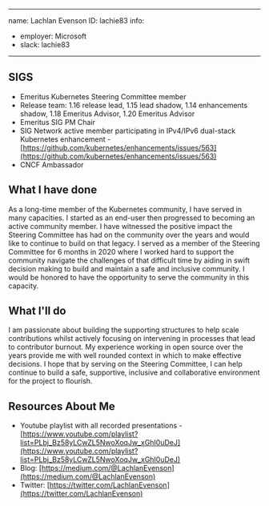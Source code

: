 -------------------------------------------------------------
name: Lachlan Evenson
ID: lachie83
info:
  - employer: Microsoft
  - slack: lachie83
-------------------------------------------------------------

<!-- Please make a copy of this template as "candidate-yourname.md" and save it to
the election directory -->

## SIGS

- Emeritus Kubernetes Steering Committee member
- Release team: 1.16 release lead, 1.15 lead shadow, 1.14 enhancements shadow, 1.18 Emeritus Advisor, 1.20 Emeritus Advisor
- Emeritus SIG PM Chair
- SIG Network active member participating in IPv4/IPv6 dual-stack Kubernetes enhancement - [https://github.com/kubernetes/enhancements/issues/563](https://github.com/kubernetes/enhancements/issues/563)
- CNCF Ambassador

## What I have done

As a long-time member of the Kubernetes community, I have served in many capacities. I started as an end-user then progressed to becoming an active community member. I have witnessed the positive impact the Steering Committee has had on the community over the years and would like to continue to build on that legacy. I served as a member of the Steering Committee for 6 months in 2020 where I worked hard to support the community navigate the challenges of that difficult time by aiding in swift decision making to build and maintain a safe and inclusive community. I would be honored to have the opportunity to serve the community in this capacity.

## What I'll do

I am passionate about building the supporting structures to help scale contributions whilst actively focusing on intervening in processes that lead to contributor burnout. My experience working in open source over the years provide me with well rounded context in which to make effective decisions. I hope that by serving on the Steering Committee, I can help continue to build a safe, supportive, inclusive and collaborative environment for the project to flourish.

## Resources About Me

- Youtube playlist with all recorded presentations - [https://www.youtube.com/playlist?list=PLbj_Bz58yLCwZL5NwoXoqJw_xGhI0uDeJ](https://www.youtube.com/playlist?list=PLbj_Bz58yLCwZL5NwoXoqJw_xGhI0uDeJ)
- Blog: [https://medium.com/@LachlanEvenson](https://medium.com/@LachlanEvenson)
- Twitter: [https://twitter.com/LachlanEvenson](https://twitter.com/LachlanEvenson)

